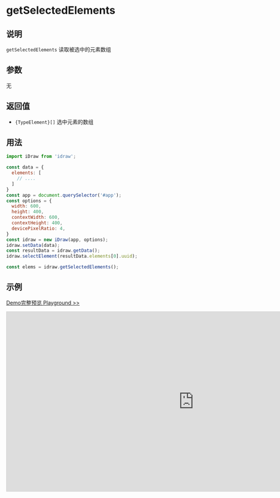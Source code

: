 # getSelectedElements

## 说明

`getSelectedElements` 读取被选中的元素数组


## 参数

无

## 返回值

- `{TypeElement}[]` 选中元素的数组

## 用法

```js
import iDraw from 'idraw';

const data = {
  elements: [
    // ....
  ]
}
const app = document.querySelector('#app');
const options = {
  width: 600,
  height: 400,
  contextWidth: 600,
  contextHeight: 400,
  devicePixelRatio: 4,
}
const idraw = new iDraw(app, options);
idraw.setData(data);
const resultData = idraw.getData();
idraw.selectElement(resultData.elements[0].uuid);

const elems = idraw.getSelectedElements();
```

## 示例

[Demo完整预览 Playground >>](https://idraw.js.org/playground/?demo=api-getSelectedElements)

<iframe 
  src="https://idraw.js.org/playground/?demo=api-getSelectedElements&header=false&sider=false&default-editor-split=37" 
  width="1000" height="480" frameborder="no" border="0"
  style="border: 1px solid #cecece; margin: 0px auto;"
></iframe>